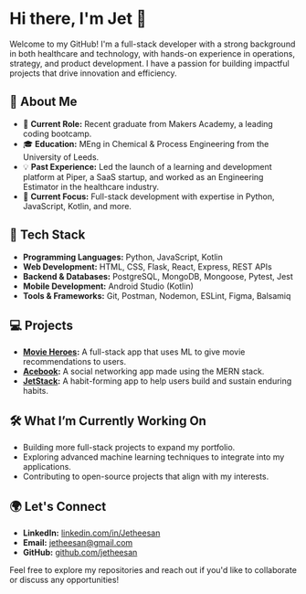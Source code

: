 
# Hi there, I'm Jet 👋

Welcome to my GitHub! I'm a full-stack developer with a strong background in both healthcare and technology, with hands-on experience in operations, strategy, and product development. I have a passion for building impactful projects that drive innovation and efficiency.

## 🌟 About Me
- 💼 **Current Role:** Recent graduate from Makers Academy, a leading coding bootcamp.
- 🎓 **Education:** MEng in Chemical & Process Engineering from the University of Leeds.
- 💡 **Past Experience:** Led the launch of a learning and development platform at Piper, a SaaS startup, and worked as an Engineering Estimator in the healthcare industry.
- 🚀 **Current Focus:** Full-stack development with expertise in Python, JavaScript, Kotlin, and more.

## 🔧 Tech Stack
- **Programming Languages:** Python, JavaScript, Kotlin
- **Web Development:** HTML, CSS, Flask, React, Express, REST APIs
- **Backend & Databases:** PostgreSQL, MongoDB, Mongoose, Pytest, Jest
- **Mobile Development:** Android Studio (Kotlin)
- **Tools & Frameworks:** Git, Postman, Nodemon, ESLint, Figma, Balsamiq

## 💻 Projects
- **[Movie Heroes](https://github.com/jetheesan/movie-heroes):** A full-stack app that uses ML to give movie recommendations to users.
- **[Acebook](https://github.com/jetheesan/acebook):** A social networking app made using the MERN stack.
- **[JetStack](https://github.com/jetheesan/jetstack):** A habit-forming app to help users build and sustain enduring habits.

## 🛠️ What I’m Currently Working On
- Building more full-stack projects to expand my portfolio.
- Exploring advanced machine learning techniques to integrate into my applications.
- Contributing to open-source projects that align with my interests.

## 🌍 Let's Connect
- **LinkedIn:** [linkedin.com/in/Jetheesan](https://www.linkedin.com/in/Jetheesan)
- **Email:** jetheesan@gmail.com
- **GitHub:** [github.com/jetheesan](https://github.com/jetheesan)

Feel free to explore my repositories and reach out if you'd like to collaborate or discuss any opportunities!
